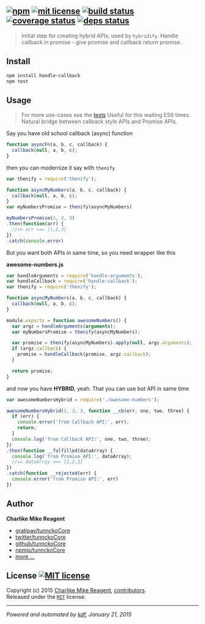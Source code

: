 ## [![npm][npmjs-img]][npmjs-url] [![mit license][license-img]][license-url] [![build status][travis-img]][travis-url] [![coverage status][coveralls-img]][coveralls-url] [![deps status][daviddm-img]][daviddm-url]

> Initial step for creating hybrid APIs, used by `hybridify`. Handle callback in promise - give promise and callback return promise.

## Install
```bash
npm install handle-callback
npm test
```


## Usage
> For more use-cases see the [tests](./test.js)
> Useful for this waiting ES6 times. Natural bridge between callback style APIs and Promise APIs.

Say you have old school callback (async) function
```js
function asyncFn(a, b, c, callback) {
  callback(null, a, b, c);
}
```

then you can modernize it say with `thenify`
```js
var thenify = require('thenify');

function asyncMyNumbers(a, b, c, callback) {
  callback(null, a, b, c);
}
var myNumbersPromise = thenify(asyncMyNumbers)

myNumbersPromise(1, 2, 3)
.then(function(arr) {
  //=> arr === [1,2,3]
})
.catch(console.error)
```

But you want both APIs in same time, so you need wrapper like this

**awesome-numbers.js**
```js
var handleArguments = require('handle-arguments');
var handleCallback = require('handle-callback');
var thenify = require('thenify');

function asyncMyNumbers(a, b, c, callback) {
  callback(null, a, b, c);
}

module.exports = function awesomeNumbers() {
  var argz = handleArguments(arguments);
  var myNumbersPromise = thenify(asyncMyNumbers);

  var promise = thenify(asyncMyNumbers).apply(null, argz.arguments);
  if (argz.callback) {
    promise = handleCallback(promise, argz.callback);
  }

  return promise;
}
```

and now you have **HYBRID**, yeah. That you can use bot API in same time
```js
var awesomeNumbersHybrid = require('./awesome-numbers');

awesomeNumbersHybrid(1, 2, 3, function __cb(err, one, two, three) {
  if (err) {
    console.error('from Callback API:', err);
    return;
  }
  console.log('from Callback API:', one, two, three);
})
.then(function __fulfilled(dataArray) {
  console.log('from Promise API:', dataArray);
  //=> dataArray === [1,2,3]
})
.catch(function __rejected(err) {
  console.error('from Promise API:', err)
})
```



## Author
**Charlike Mike Reagent**
+ [gratipay/tunnckoCore][author-gratipay]
+ [twitter/tunnckoCore][author-twitter]
+ [github/tunnckoCore][author-github]
+ [npmjs/tunnckoCore][author-npmjs]
+ [more ...][contrib-more]


## License [![MIT license][license-img]][license-url]
Copyright (c) 2015 [Charlike Mike Reagent][contrib-more], [contributors][contrib-graf].  
Released under the [`MIT`][license-url] license.


[npmjs-url]: http://npm.im/handle-callback
[npmjs-img]: https://img.shields.io/npm/v/handle-callback.svg?style=flat&label=handle-callback

[coveralls-url]: https://coveralls.io/r/tunnckoCore/handle-callback?branch=master
[coveralls-img]: https://img.shields.io/coveralls/tunnckoCore/handle-callback.svg?style=flat

[license-url]: https://github.com/tunnckoCore/handle-callback/blob/master/license.md
[license-img]: https://img.shields.io/badge/license-MIT-blue.svg?style=flat

[travis-url]: https://travis-ci.org/tunnckoCore/handle-callback
[travis-img]: https://img.shields.io/travis/tunnckoCore/handle-callback.svg?style=flat

[daviddm-url]: https://david-dm.org/tunnckoCore/handle-callback
[daviddm-img]: https://img.shields.io/david/tunnckoCore/handle-callback.svg?style=flat

[author-gratipay]: https://gratipay.com/tunnckoCore
[author-twitter]: https://twitter.com/tunnckoCore
[author-github]: https://github.com/tunnckoCore
[author-npmjs]: https://npmjs.org/~tunnckocore

[contrib-more]: http://j.mp/1stW47C
[contrib-graf]: https://github.com/tunnckoCore/handle-callback/graphs/contributors

***

_Powered and automated by [kdf](https://github.com/tunnckoCore), January 21, 2015_